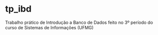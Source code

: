 # tp_ibd
 Trabalho prático de Introdução a Banco de Dados feito no 3º período do curso de Sistemas de Informações (UFMG) 
